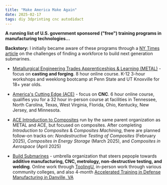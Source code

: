 ```yaml
---
title: "Make America Make Again"
date: 2025-02-17
tags: diy 3dprinting cnc autodidact
---
```


**A running list of U.S. government sponsored ("free") training programs in manufacturing technologies...**

**Backstory:** I initially became aware of these programs through a [NY Times article](https://www.nytimes.com/interactive/2024/10/10/opinion/nuclear-weapons-us-price.html) on the challenges of finding a workforce to build next generation submarines.  

- [Metallurgical Engineering Trades Apprenticeships & Learning (METAL)](https://www.metalforamerica.org) - focus on **casting and forging**. 8 hour online course. K-12 3-hour workshops and weeklong bootcamp at Penn State and UT Knoxville for 18+ year olds. 

- [America's Cutting Edge (ACE)](https://www.americascuttingedge.org/) - focus on **CNC**.  6 hour online course, qualifies you for a 32 hour in-person course at facilities in  Tennessee, North Carolina, Texas, West Virginia, Florida, Ohio, Kentucky, New Jersey, and Minnesota.

- [ACE Introduction to Composites](https://go.iacmi.org/Introduction_to_Composites) run by the same parent organization as METAL and ACE, but focused on composites. After completing *Introduction to Composites* & 
*Composites Machining*, there are planned follow-on tracks on: *Nondestructive Testing of Composites* (February 2025),  *Composites in Energy Storage* (March 2025), and *Composites in Aerospace* (April 2025) 

- [Build Submarines](https://www.buildsubmarines.com/training) - umbrella organization that steers pepople towards **additive manufacturing, CNC, metrology, non-destructive testing, and welding**.  Online work through [ToolingU](http://toolingu.com), in-person work through various community colleges, and also 4-month [Accelerated Training in Defense Manufacturing in Danville, VA](https://atdm.org/classes)



